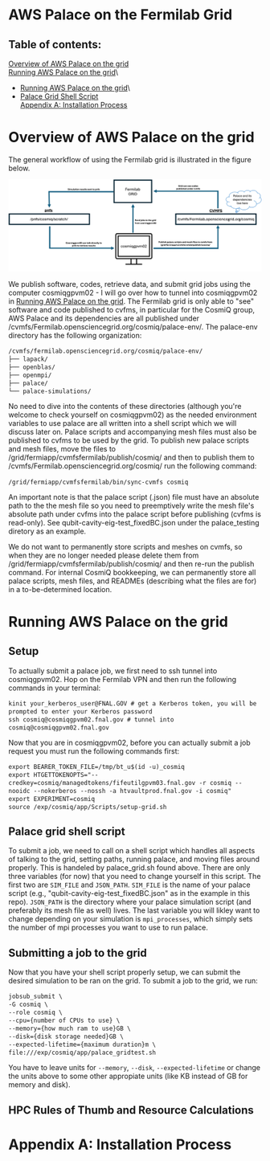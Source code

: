 # AWS Palace on the Fermilab Grid

## Table of contents: 
[Overview of AWS Palace on the grid](#overview-of-aws-palace-on-the-grid)\
[Running AWS Palace on the grid](#running-aws-palace-on-the-grid)\
 - [Running AWS Palace on the grid](##setup)\
 - [Palace Grid Shell Script](##palace-grid-shell-script)\
[Appendix A: Installation Process](#appendix-a-installation-process)

# Overview of AWS Palace on the grid

The general workflow of using the Fermilab grid is illustrated in the figure below. 

![Logo](Figures/palace-grid-flowchart.jpg)

We publish software, codes, retrieve data, and submit grid jobs using the computer cosmiqgpvm02 - I will go over how to tunnel into cosmiqgpvm02 in [Running AWS Palace on the grid](#running-aws-palace-on-the-grid). The Fermilab grid is only able to "see" software and code published to cvfms, in particular for the CosmiQ group, AWS Palace and its dependencies are all published under /cvmfs/Fermilab.opensciencegrid.org/cosmiq/palace-env/. The palace-env directory has the following organization:

```
/cvmfs/fermilab.opensciencegrid.org/cosmiq/palace-env/
├── lapack/
├── openblas/
├── openmpi/
├── palace/
└── palace-simulations/
```

No need to dive into the contents of these directories (although you're welcome to check yourself on cosmiqgpvm02) as the needed environment variables to use palace are all written into a shell script which we will discuss later on. Palace scripts and accompanying mesh files must also be published to cvfms to be used by the grid. To publish new palace scripts and mesh files, move the files to /grid/fermiapp/cvmfsfermilab/publish/cosmiq/ and then to publish them to /cvmfs/Fermilab.opensciencegrid.org/cosmiq/ run the following command:

```/grid/fermiapp/cvmfsfermilab/bin/sync-cvmfs cosmiq```

An important note is that the palace script (.json) file must have an absolute path to the the mesh file so you need to preemptively write the mesh file's absolute path under cvfms into the palace script before publishing (cvfms is read-only). See qubit-cavity-eig-test_fixedBC.json under the palace_testing diretory as an example. 

We do not want to permanently store scripts and meshes on cvmfs, so when they are no longer needed please delete them from /grid/fermiapp/cvmfsfermilab/publish/cosmiq/ and then re-run the publish command. For internal CosmiQ bookkeeping, we can permanently store all palace scripts, mesh files, and READMEs (describing what the files are for) in a to-be-determined location. 

# Running AWS Palace on the grid
## Setup
To actually submit a palace job, we first need to ssh tunnel into cosmiqgpvm02. Hop on the Fermilab VPN and then run the following commands in your terminal:

```
kinit your_kerberos_user@FNAL.GOV # get a Kerberos token, you will be prompted to enter your Kerberos password
ssh cosmiq@cosmiqgpvm02.fnal.gov # tunnel into cosmiq@cosmiqgpvm02.fnal.gov
```

Now that you are in cosmiqgpvm02, before you can actually submit a job request you must run the following commands first:

```
export BEARER_TOKEN_FILE=/tmp/bt_u$(id -u)_cosmiq
export HTGETTOKENOPTS="--credkey=cosmiq/managedtokens/fifeutilgpvm03.fnal.gov -r cosmiq --nooidc --nokerberos --nossh -a htvaultprod.fnal.gov -i cosmiq"
export EXPERIMENT=cosmiq
source /exp/cosmiq/app/Scripts/setup-grid.sh
```

## Palace grid shell script
To submit a job, we need to call on a shell script which handles all aspects of talking to the grid, setting paths, running palace, and moving files around properly. This is handeled by palace_grid.sh found above. There are only three variables (for now) that you need to change yourself in this script. The first two are ```SIM_FILE``` and ```JSON_PATH```. ```SIM_FILE``` is the name of your palace script (e.g., "qubit-cavity-eig-test_fixedBC.json" as in the example in this repo). ```JSON_PATH``` is the directory where your palace simulation script (and preferably its mesh file as well) lives. The last variable you will likley want to change depending on your simulation is ```mpi_processes```, which simply sets the number of mpi processes you want to use to run palace. 

## Submitting a job to the grid

Now that you have your shell script properly setup, we can submit the desired simulation to be ran on the grid. To submit a job to the grid, we run:

```
jobsub_submit \
-G cosmiq \
--role cosmiq \
--cpu={number of CPUs to use} \
--memory={how much ram to use}GB \
--disk={disk storage needed}GB \
--expected-lifetime={maximum duration}m \
file:///exp/cosmiq/app/palace_gridtest.sh 
```
You have to leave units for ```--memory```, ```--disk```, ```--expected-lifetime``` or change the units above to some other appropiate units (like KB instead of GB for memory and disk). 

## HPC Rules of Thumb and Resource Calculations

# Appendix A: Installation Process 
